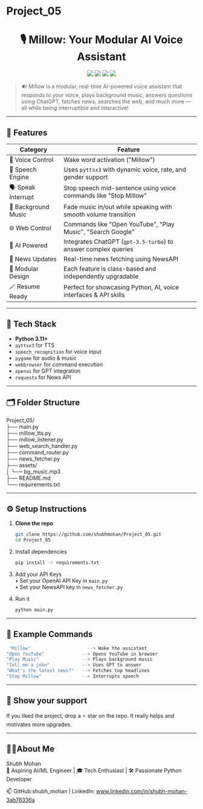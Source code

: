 # Project_05
<h1 align="center">🎙️ Millow: Your Modular AI Voice Assistant</h1>

<p align="center">
  <img src="https://img.shields.io/badge/Python-3.11+-blue.svg" />
  <img src="https://img.shields.io/badge/Made%20with-%E2%9D%A4-red.svg" />
  <img src="https://img.shields.io/badge/Platform-Windows-green.svg" />
  <img src="https://img.shields.io/badge/Author-Shubh%20Mohan-blueviolet.svg" />
</p>

> 🔊 Millow is a modular, real-time AI-powered voice assistant that responds to your voice, plays background music, answers questions using ChatGPT, fetches news, searches the web, and much more — all while being interruptible and interactive!

---

## 🚀 Features

| Category | Feature |
|---------|---------|
| 🎤 Voice Control | Wake word activation ("Millow") |
| 💬 Speech Engine | Uses `pyttsx3` with dynamic voice, rate, and gender support |
| 🗣️ Speak Interrupt | Stop speech mid-sentence using voice commands like "Stop Millow" |
| 🎵 Background Music | Fade music in/out while speaking with smooth volume transition |
| 🌐 Web Control | Commands like "Open YouTube", "Play Music", "Search Google" |
| 🧠 AI Powered | Integrates ChatGPT (`gpt-3.5-turbo`) to answer complex queries |
| 📰 News Updates | Real-time news fetching using NewsAPI |
| 🎯 Modular Design | Each feature is class-based and independently upgradable |
| 🪄 Resume Ready | Perfect for showcasing Python, AI, voice interfaces & API skills |

---

## 🧠 Tech Stack

- **Python 3.11+**
- `pyttsx3` for TTS
- `speech_recognition` for voice input
- `pygame` for audio & music
- `webbrowser` for command execution
- `openai` for GPT integration
- `requests` for News API

---

## 🗂️ Folder Structure

Project_05/ <br>
├── main.py <br>
├── millow_tts.py <br>
├── millow_listener.py <br>
├── web_search_handler.py <br>
├── command_router.py <br>
├── news_fetcher.py <br>
├── assets/ <br>
│ └── bg_music.mp3 <br>
├── README.md <br>
└── requirements.txt <br>


---

## ⚙️ Setup Instructions

1. **Clone the repo**  
   ```bash
   git clone https://github.com/shubhmohan/Project_05.git
   cd Project_05
2. Install dependencies <br>
   ```bash
   pip install -r requirements.txt
3. Add your API Keys <br>
  • Set your OpenAI API Key in ```main.py ``` <br>
  • Set your NewsAPI key in ```news_fetcher.py``` <br>

4. Run it
   ```bash
   python main.py 

 --- 

## 🧪 Example Commands 

```bash
 "Millow"                     --> Wake the assistant
"Open YouTube"              --> Opens YouTube in browser
"Play Music"                --> Plays background music
"Tell me a joke"            --> Uses GPT to answer
"What's the latest news?"   --> Fetches top headlines
"Stop Millow"               --> Interrupts speech
```
---

## 🌟 Show your support
If you liked the project, drop a ⭐ star on the repo. It really helps and motivates more upgrades.

---

## 🧑‍💻About Me
Shubh Mohan <br>
💼 Aspiring AI/ML Engineer | 🎓 Tech Enthusiast | 🛠️ Passionate Python Developer <br>

📫 GitHub:shubh_mohan | LinkedIn: www.linkedin.com/in/shubh-mohan-3ab78336a
